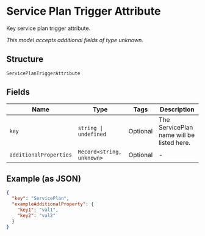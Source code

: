 
# Service Plan Trigger Attribute

Key service plan trigger attribute.

*This model accepts additional fields of type unknown.*

## Structure

`ServicePlanTriggerAttribute`

## Fields

| Name | Type | Tags | Description |
|  --- | --- | --- | --- |
| `key` | `string \| undefined` | Optional | The ServicePlan name will be listed here. |
| `additionalProperties` | `Record<string, unknown>` | Optional | - |

## Example (as JSON)

```json
{
  "key": "ServicePlan",
  "exampleAdditionalProperty": {
    "key1": "val1",
    "key2": "val2"
  }
}
```

